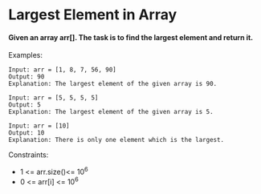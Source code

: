 # Largest Element in Array 


#### Given an array arr[]. The task is to find the largest element and return it.

Examples:
```
Input: arr = [1, 8, 7, 56, 90]
Output: 90
Explanation: The largest element of the given array is 90.
```

```
Input: arr = [5, 5, 5, 5]
Output: 5
Explanation: The largest element of the given array is 5.
```
```
Input: arr = [10]
Output: 10
Explanation: There is only one element which is the largest.
```

Constraints:

- 1 <= arr.size()<= 10<sup>6</sup>
- 0 <= arr[i] <= 10<sup>6</sup>

